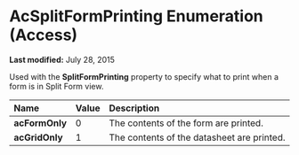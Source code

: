 
# AcSplitFormPrinting Enumeration (Access)

 **Last modified:** July 28, 2015

Used with the  **SplitFormPrinting** property to specify what to print when a form is in Split Form view.


|**Name**|**Value**|**Description**|
|:-----|:-----|:-----|
| **acFormOnly**|0|The contents of the form are printed.|
| **acGridOnly**|1|The contents of the datasheet are printed. |
